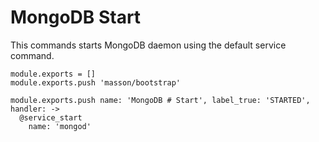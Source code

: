 
# MongoDB Start

This commands starts MongoDB daemon using the default service command.

    module.exports = []
    module.exports.push 'masson/bootstrap'

    module.exports.push name: 'MongoDB # Start', label_true: 'STARTED', handler: ->
      @service_start
        name: 'mongod'

